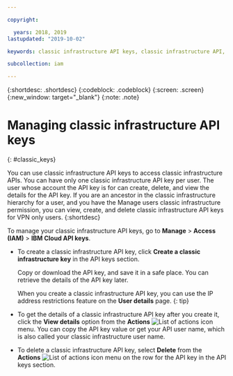 ```yaml
---

copyright:

  years: 2018, 2019
lastupdated: "2019-10-02"

keywords: classic infrastructure API keys, classic infrastructure API, SoftLayer API key

subcollection: iam

---
```


{:shortdesc: .shortdesc}
{:codeblock: .codeblock}
{:screen: .screen}
{:new_window: target="_blank"}
{:note: .note}

# Managing classic infrastructure API keys
{: #classic_keys}

You can use classic infrastructure API keys to access classic infrastructure APIs. You can have only one classic infrastructure API key per user. The user whose account the API key is for can create, delete, and view the details for the API key. If you are an ancestor in the classic infrastructure hierarchy for a user, and you have the Manage users classic infrastructure permission, you can view, create, and delete classic infrastructure API keys for VPN only users.
{:shortdesc}

To manage your classic infrastructure API keys, go to **Manage** > **Access (IAM)** > **IBM Cloud API keys**.

  * To create a classic infrastructure API key, click **Create a classic infrastructure key** in the API keys section.

     Copy or download the API key, and save it in a safe place. You can retrieve the details of the API key later.

     When you create a classic infrastructure API key, you can use the IP address restrictions feature on the **User details** page.
     {: tip}
     
  * To get the details of a classic infrastructure API key after you create it, click the **View details** option from the **Actions** ![List of actions icon](../icons/action-menu-icon.svg) menu. You can copy the API key value or get your API user name, which is also called your classic infrastructure user name.

  * To delete a classic infrastructure API key, select **Delete** from the **Actions** ![List of actions icon](../icons/action-menu-icon.svg) menu on the row for the API key in the API keys section.
